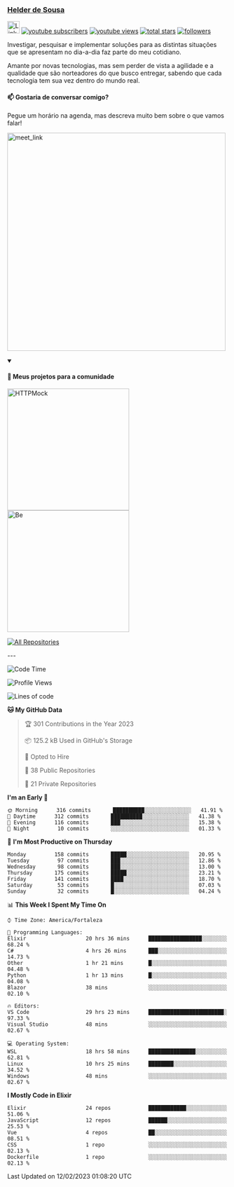 <p align="left">
<a href="https://github.com/andridus">
    <h3>Helder de Sousa</h3></a>
</p>


<p align="left">
 <a href="https://linkedin.com/in/helder-de-sousa">
    <img height="28px" alt="Linkedin" title="Helder de Sousa" src="https://img.shields.io/badge/-linkedin-blue?style=flat-square&logo=Linkedin&logoColor=white&link=https://www.linkedin.com/in/helder-de-sousa""/></a>
  <a href="https://www.youtube.com/@vocedesenvolvedor?sub_confirmation=1">
    <img alt="youtube subscribers" title="Inscreva-se no canal Você, desenvolvedor" src="https://custom-icon-badges.demolab.com/youtube/channel/subscribers/UCh-qOj_p5CY_AfuR7fEYbwA?color=%23E05D44&label=V0CÊ,%20 DESENVOLVEDOR&logo=video&logoColor=white&style=for-the-badge&labelColor=CE4630""/></a>
  <a href="https://www.youtube.com/@vocedesenvolvedor">
    <img alt="youtube views" title="YouTube Visualizações" src="https://custom-icon-badges.demolab.com/youtube/channel/views/UCh-qOj_p5CY_AfuR7fEYbwA?color=%23E1AD0E&logo=video&logoColor=white&style=for-the-badge&labelColor=C79600"/></a>
  <a href="https://github.com/andridus?tab=repositories&sort=stargazers">
    <img alt="total stars" title="Total de Estrelas no GitHub" src="https://custom-icon-badges.demolab.com/github/stars/andridus?color=55960c&style=for-the-badge&labelColor=488207&logo=star"/></a>
  <a href="https://github.com/andridus?tab=followers">
    <img alt="followers" title="Siga-me on Github" src="https://custom-icon-badges.demolab.com/github/followers/andridus?color=236ad3&labelColor=1155ba&style=for-the-badge&logo=person-add&label=Follow&logoColor=white"/></a>
</p>

<p align="left">
 Investigar, pesquisar e implementar soluções para as distintas situações que se apresentam no dia-a-dia faz parte do meu cotidiano.

Amante por novas tecnologias, mas sem perder de vista a agilidade e a qualidade que são norteadores do que busco entregar, sabendo que cada tecnologia tem sua vez dentro do mundo real.
</p>

#### 📫 Gostaria de conversar comigo?

Pegue um horário na agenda, mas descreva muito bem sobre o que vamos falar!

<a href="https://calendly.com/andridus/30min" target="_blank"><img width="498" alt="meet_link" src="https://user-images.githubusercontent.com/15426564/144297439-f530f383-e73e-41e0-9914-a9b7d3f432e5.png"></a>


<details open>
  <summary><h4>📘 Meus projetos para a comunidade</h4></summary>

  <p align="left">
    <a href="https://github.com/andridus/httpmock"><img width="278" src="https://denvercoder1-github-readme-stats.vercel.app/api/pin/?username=andridus&repo=httpmock&theme=default&show_icons=true" alt="HTTPMock"></a>
    <a href="https://github.com/andridus/bee"><img width="278" src="https://denvercoder1-github-readme-stats.vercel.app/api/pin/?username=andridus&repo=bee&theme=default&show_icons=true" alt="Be"></a>

  </p>

  <a href="https://github.com/andridus?tab=repositories&sort=stargazers"><img alt="All Repositories" title="All Repositories" src="https://custom-icon-badges.demolab.com/badge/-Clique%20aqui%20para%20todos%20os%20meus%20repos-efefef?style=for-the-badge&logoColor=black&logo=repo"/></a>
</details>
---

<!--START_SECTION:waka-->
![Code Time](http://img.shields.io/badge/Code%20Time-68%20hrs%2034%20mins-blue)

![Profile Views](http://img.shields.io/badge/Profile%20Views-26-blue)

![Lines of code](https://img.shields.io/badge/From%20Hello%20World%20I%27ve%20Written-778%20Thousand%20lines%20of%20code-blue)

**🐱 My GitHub Data** 

> 🏆 301 Contributions in the Year 2023
 > 
> 📦 125.2 kB Used in GitHub's Storage 
 > 
> 💼 Opted to Hire
 > 
> 📜 38 Public Repositories 
 > 
> 🔑 21 Private Repositories  
 > 
**I'm an Early 🐤** 

```text
🌞 Morning      316 commits       ██████████░░░░░░░░░░░░░░░   41.91 % 
🌆 Daytime      312 commits       ██████████░░░░░░░░░░░░░░░   41.38 % 
🌃 Evening      116 commits       ███░░░░░░░░░░░░░░░░░░░░░░   15.38 % 
🌙 Night         10 commits       ░░░░░░░░░░░░░░░░░░░░░░░░░   01.33 % 

```
📅 **I'm Most Productive on Thursday** 

```text
Monday         158 commits       █████░░░░░░░░░░░░░░░░░░░░   20.95 % 
Tuesday         97 commits       ███░░░░░░░░░░░░░░░░░░░░░░   12.86 % 
Wednesday       98 commits       ███░░░░░░░░░░░░░░░░░░░░░░   13.00 % 
Thursday       175 commits       █████░░░░░░░░░░░░░░░░░░░░   23.21 % 
Friday         141 commits       ████░░░░░░░░░░░░░░░░░░░░░   18.70 % 
Saturday        53 commits       █░░░░░░░░░░░░░░░░░░░░░░░░   07.03 % 
Sunday          32 commits       █░░░░░░░░░░░░░░░░░░░░░░░░   04.24 % 

```


📊 **This Week I Spent My Time On** 

```text
⌚︎ Time Zone: America/Fortaleza

💬 Programming Languages: 
Elixir                   20 hrs 36 mins      █████████████████░░░░░░░░   68.24 % 
C#                       4 hrs 26 mins       ███░░░░░░░░░░░░░░░░░░░░░░   14.73 % 
Other                    1 hr 21 mins        █░░░░░░░░░░░░░░░░░░░░░░░░   04.48 % 
Python                   1 hr 13 mins        █░░░░░░░░░░░░░░░░░░░░░░░░   04.08 % 
Blazor                   38 mins             ░░░░░░░░░░░░░░░░░░░░░░░░░   02.10 % 

🔥 Editors: 
VS Code                  29 hrs 23 mins      ████████████████████████░   97.33 % 
Visual Studio            48 mins             ░░░░░░░░░░░░░░░░░░░░░░░░░   02.67 % 

💻 Operating System: 
WSL                      18 hrs 58 mins      ███████████████░░░░░░░░░░   62.81 % 
Linux                    10 hrs 25 mins      ████████░░░░░░░░░░░░░░░░░   34.52 % 
Windows                  48 mins             ░░░░░░░░░░░░░░░░░░░░░░░░░   02.67 % 

```

**I Mostly Code in Elixir** 

```text
Elixir                   24 repos            ████████████░░░░░░░░░░░░░   51.06 % 
JavaScript               12 repos            ██████░░░░░░░░░░░░░░░░░░░   25.53 % 
Vue                      4 repos             ██░░░░░░░░░░░░░░░░░░░░░░░   08.51 % 
CSS                      1 repo              ░░░░░░░░░░░░░░░░░░░░░░░░░   02.13 % 
Dockerfile               1 repo              ░░░░░░░░░░░░░░░░░░░░░░░░░   02.13 % 

```



 Last Updated on 12/02/2023 01:08:20 UTC
<!--END_SECTION:waka-->
